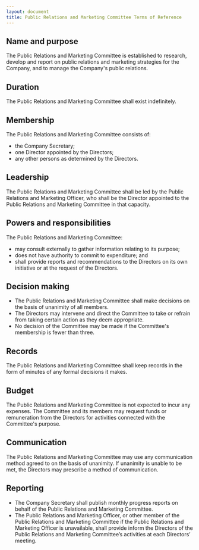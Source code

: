 ```yaml
---
layout: document
title: Public Relations and Marketing Committee Terms of Reference
---
```


## Name and purpose

The Public Relations and Marketing Committee is established to research, develop and report on public relations and marketing strategies for the Company, and to manage the Company's public relations.

## Duration

The Public Relations and Marketing Committee shall exist indefinitely.

## Membership

The Public Relations and Marketing Committee consists of:

- the Company Secretary;
- one Director appointed by the Directors;
- any other persons as determined by the Directors.

## Leadership

The Public Relations and Marketing Committee shall be led by the Public Relations and Marketing Officer, who shall be the Director appointed to the Public Relations and Marketing Committee in that capacity.

## Powers and responsibilities

The Public Relations and Marketing Committee:

- may consult externally to gather information relating to its purpose;
- does not have authority to commit to expenditure; and
- shall provide reports and recommendations to the Directors on its own initiative or at the request of the Directors.

## Decision making

- The Public Relations and Marketing Committee shall make decisions on the basis of unanimity of all members.
- The Directors may intervene and direct the Committee to take or refrain from taking certain action as they deem appropriate.
- No decision of the Committee may be made if the Committee's membership is fewer than three.

## Records

The Public Relations and Marketing Committee shall keep records in the form of minutes of any formal decisions it makes.

## Budget

The Public Relations and Marketing Committee is not expected to incur any expenses. The Committee and its members may request funds or remuneration from the Directors for activities connected with the Committee's purpose.

## Communication

The Public Relations and Marketing Committee may use any communication method agreed to on the basis of unanimity. If unanimity is unable to be met, the Directors may prescribe a method of communication.

## Reporting

- The Company Secretary shall publish monthly progress reports on behalf of the Public Relations and Marketing Committee.
- The Public Relations and Marketing Officer, or other member of the Public Relations and Marketing Committee if the Public Relations and Marketing Officer is unavailable, shall provide inform the Directors of the Public Relations and Marketing Committee’s activities at each Directors’ meeting.
